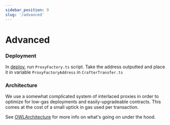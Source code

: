 ```yaml
---
sidebar_position: 9
slug: '/advanced'
---
```


# Advanced

### Deployment

In [deploy](https://github.com/owlprotocol/contracts/tree/master/packages/owlprotocol-contracts/deploy/001_Implementation), run `ProxyFactory.ts` script. Take the address outputted and place it in variable `ProxyFactoryAddress` in `CrafterTransfer.ts`

### Architecture

We use a somewhat complicated system of interlaced proxies in order to optimize for low-gas deployments and easily-upgradeable contracts. This comes at the cost of a small uptick in gas used per transaction.

See [OWLArchitecture](https://github.com/owlprotocol/contracts/blob/master/OWLArchitecture.svg) for more info on what's going on under the hood.
